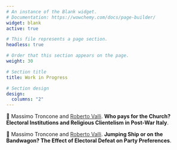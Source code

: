 ```yaml
---
# An instance of the Blank widget.
# Documentation: https://wowchemy.com/docs/page-builder/
widget: blank
active: true

# This file represents a page section.
headless: true

# Order that this section appears on the page.
weight: 30

# Section title
title: Work in Progress

# Section design
design:
  columns: "2"
---
```



:page_facing_up: Massimo Troncone and <a style="color:#323232" href="https://www.robertovalli.com/"> Roberto Valli</a>. <b> Who pays for the Church? Electoral Institutions and Religious Clientelism in Post-War Italy</b>.

</p>

:page_facing_up: Massimo Troncone and <a style="color:#323232" href="https://www.robertovalli.com/"> Roberto Valli</a>. <b> Jumping Ship or on the Bandwagon? The Effect of Electoral Defeat on Party Preferences</b>.